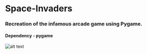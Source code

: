 # Space-Invaders

### Recreation of the infamous arcade game using Pygame.

#### Dependency - pygame

![alt text](https://github.com/GouthamSurendran/Space-Invaders/blob/master/preview.png)
